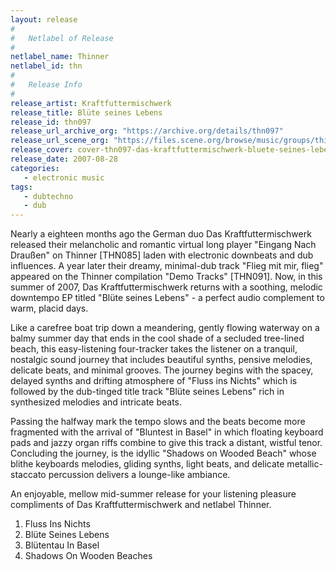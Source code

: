 ```yaml
---
layout: release
#
#   Netlabel of Release
#
netlabel_name: Thinner
netlabel_id: thn
#
#   Release Info
#
release_artist: Kraftfuttermischwerk
release_title: Blüte seines Lebens
release_id: thn097
release_url_archive_org: "https://archive.org/details/thn097"
release_url_scene_org: "https://files.scene.org/browse/music/groups/thinner/zip/"
release_cover: cover-thn097-das-kraftfuttermischwerk-bluete-seines-lebens.jpg
release_date: 2007-08-28
categories:
   - electronic music
tags:
   - dubtechno
   - dub
---
```

Nearly a eighteen months ago the German duo Das Kraftfuttermischwerk released their melancholic and romantic virtual long player "Eingang Nach Draußen" on Thinner [THN085] laden with electronic downbeats and dub influences.  A year later their dreamy, minimal-dub track "Flieg mit mir, flieg" appeared on the Thinner compilation "Demo Tracks" [THN091].  Now, in this summer of 2007, Das Kraftfuttermischwerk returns with a soothing, melodic downtempo EP titled "Blüte seines Lebens" - a perfect audio complement to warm, placid days.

Like a carefree boat trip down a meandering, gently flowing waterway on a balmy summer day that ends in the cool shade of a secluded tree-lined beach, this easy-listening four-tracker takes the listener on a tranquil, nostalgic sound journey that includes beautiful synths, pensive melodies, delicate beats, and minimal grooves.  The journey begins with the spacey, delayed synths and drifting atmosphere of "Fluss ins Nichts" which is followed by the dub-tinged title track "Blüte seines Lebens" rich in synthesized melodies and intricate beats.

Passing the halfway mark the tempo slows and the beats become more fragmented with the arrival of "Bluntest in Basel" in which floating keyboard pads and jazzy organ riffs combine to give this track a distant, wistful tenor. Concluding the journey, is the idyllic "Shadows on Wooded Beach" whose blithe keyboards melodies, gliding synths, light beats, and delicate metallic-staccato percussion delivers a lounge-like ambiance.

An enjoyable, mellow mid-summer release for your listening pleasure compliments of Das Kraftfuttermischwerk and netlabel Thinner.

01. Fluss Ins Nichts
02. Blüte Seines Lebens
03. Blütentau In Basel
04. Shadows On Wooden Beaches